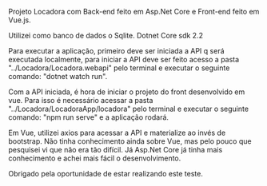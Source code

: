 Projeto Locadora com Back-end feito em Asp.Net Core e Front-end feito em Vue.js.

Utilizei como banco de dados o Sqlite.
Dotnet Core sdk 2.2

Para executar a aplicação, primeiro deve ser iniciada a API q será executada localmente, para iniciar a API deve ser feito acesso a pasta "../Locadora/Locadora.webapi" pelo terminal e executar o seguinte comando: "dotnet watch run".

Com a API iniciada, é hora de iniciar o projeto do front desenvolvido em vue. Para isso é necessário acessar a pasta "../Locadora/LocadoraApp/locadora" pelo terminal e executar o seguinte comando: "npm run serve" e a aplicação rodará.

Em Vue, utilizei axios para acessar a API e materialize ao invés de bootstrap.
Não tinha conhecimento ainda sobre Vue, mas pelo pouco que pesquisei vi que não era tão difícil.
Já Asp.Net Core já tinha mais conhecimento e achei mais fácil o desenvolvimento.

Obrigado pela oportunidade de estar realizando este teste.
